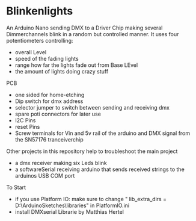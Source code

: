 # Blinkenlights

An Arduino Nano sending DMX to a Driver Chip making several Dimmerchannels blink in a random but controlled manner.
It uses four potentiometers controlling:
- overall Level
- speed of the fading lights
- range how far the lights fade out from Base LEvel
- the amount of lights doing crazy stuff

PCB
- one sided for home-etching
- Dip switch for dmx address
- selector jumper to switch between sending and receiving dmx
- spare poti connectors for later use
- I2C Pins
- reset Pins
- Screw terminals for Vin and 5v rail of the arduino and DMX signal from the SN57176 tranceiverchip

Other projects in this repository help to troubleshoot the main project
- a dmx receiver making six Leds blink
- a softwareSerial receiving arduino that sends received strings to the arduinos USB COM port

To Start
- if you use Platform IO: make sure to change " lib_extra_dirs = D:\ArduinoSketches\libraries" in PlatformIO.ini
- install DMXserial Librarie by Matthias Hertel

